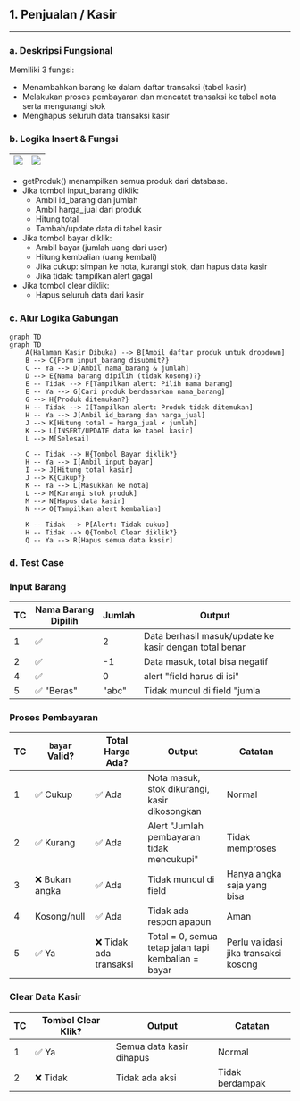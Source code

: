 ## 1. Penjualan / Kasir

---
### a. Deskripsi Fungsional
Memiliki 3 fungsi:
- Menambahkan barang ke dalam daftar transaksi (tabel kasir)
- Melakukan proses pembayaran dan mencatat transaksi ke tabel nota serta mengurangi stok
- Menghapus seluruh data transaksi kasir




### b. Logika Insert & Fungsi
| ![](nota.png) | ![](function_nota.png) |
|------------------|---------------------|
- getProduk() menampilkan semua produk dari database.
- Jika tombol input_barang diklik:
  - Ambil id_barang dan jumlah
  - Ambil harga_jual dari produk
  - Hitung total
  - Tambah/update data di tabel kasir
- Jika tombol bayar diklik:
  - Ambil bayar (jumlah uang dari user)
  - Hitung kembalian (uang kembali)
  - Jika cukup: simpan ke nota, kurangi stok, dan hapus data kasir
  - Jika tidak: tampilkan alert gagal
- Jika tombol clear diklik:
  - Hapus seluruh data dari kasir

    
### c. Alur Logika Gabungan
```
graph TD
graph TD
    A(Halaman Kasir Dibuka) --> B[Ambil daftar produk untuk dropdown]
    B --> C{Form input_barang disubmit?}
    C -- Ya --> D[Ambil nama_barang & jumlah]
    D --> E{Nama barang dipilih (tidak kosong)?}
    E -- Tidak --> F[Tampilkan alert: Pilih nama barang]
    E -- Ya --> G[Cari produk berdasarkan nama_barang]
    G --> H{Produk ditemukan?}
    H -- Tidak --> I[Tampilkan alert: Produk tidak ditemukan]
    H -- Ya --> J[Ambil id_barang dan harga_jual]
    J --> K[Hitung total = harga_jual × jumlah]
    K --> L[INSERT/UPDATE data ke tabel kasir]
    L --> M[Selesai]

    C -- Tidak --> H{Tombol Bayar diklik?}
    H -- Ya --> I[Ambil input bayar]
    I --> J[Hitung total kasir]
    J --> K{Cukup?}
    K -- Ya --> L[Masukkan ke nota]
    L --> M[Kurangi stok produk]
    M --> N[Hapus data kasir]
    N --> O[Tampilkan alert kembalian]

    K -- Tidak --> P[Alert: Tidak cukup]
    H -- Tidak --> Q{Tombol Clear diklik?}
    Q -- Ya --> R[Hapus semua data kasir]

```

### d. Test Case 
### Input Barang
| TC | Nama Barang Dipilih | Jumlah | Output                                                 | 
| -- | ------------------- | ------ | ------------------------------------------------------ | 
| 1  | ✅                  | 2      | Data berhasil masuk/update ke kasir dengan total benar | 
| 2  | ✅                  | -1     | Data masuk, total bisa negatif                         | 
| 4  | ✅                  | 0      | alert "field harus di isi"                             |      
| 5  | ✅ "Beras"           | "abc"  | Tidak muncul di field "jumla                           |


### Proses Pembayaran
| TC | `bayar` Valid? | Total Harga Ada?      | Output                                              | Catatan                              |
| -- | -------------- | --------------------- | --------------------------------------------------- | ------------------------------------ |
| 1  | ✅ Cukup        | ✅ Ada                 | Nota masuk, stok dikurangi, kasir dikosongkan       | Normal                               |
| 2  | ✅ Kurang       | ✅ Ada                 | Alert "Jumlah pembayaran tidak mencukupi"           | Tidak memproses                      |
| 3  | ❌ Bukan angka  | ✅ Ada                 | Tidak muncul di field                               | Hanya angka saja yang bisa           |
| 4  | Kosong/null    | ✅ Ada                 | Tidak ada respon apapun                               | Aman                                 |
| 5  | ✅ Ya           | ❌ Tidak ada transaksi | Total = 0, semua tetap jalan tapi kembalian = bayar | Perlu validasi jika transaksi kosong |


### Clear Data Kasir
| TC | Tombol Clear Klik? | Output                   | Catatan         |
| -- | ------------------ | ------------------------ | --------------- |
| 1  | ✅ Ya               | Semua data kasir dihapus | Normal          |
| 2  | ❌ Tidak            | Tidak ada aksi           | Tidak berdampak |


